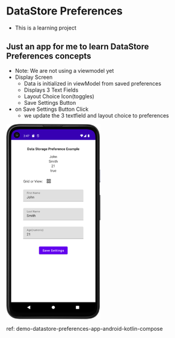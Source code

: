 # DataStore Preferences
- This is a learning project
 
## Just an app for me to learn DataStore Preferences concepts

- Note: We are not using a viewmodel yet
- Display Screen
  - Data is initialized in viewModel from saved preferences
  - Displays 3 Text Fields
  - Layout Choice Icon(toggles)
  - Save Settings Button
- on Save Settings Button Click
  - we update the 3 textfield and layout choice to preferences

<p style=float:left">
  <img src="screenshot.png" width="250" />
</p>

ref: demo-datastore-preferences-app-android-kotlin-compose